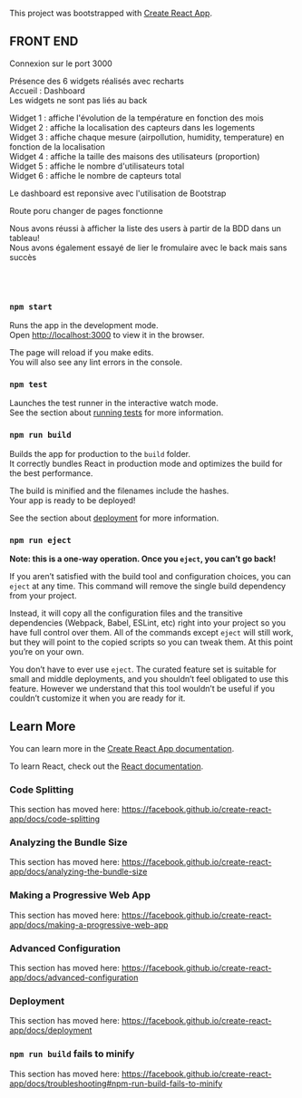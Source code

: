 


This project was bootstrapped with [Create React App](https://github.com/facebook/create-react-app).

## FRONT END

Connexion sur le port 3000

Présence des 6 widgets réalisés avec recharts <br />
Accueil : Dashboard <br />
Les widgets ne sont pas liés au back<br />

Widget 1 : affiche l'évolution de la température en fonction des mois <br />
Widget 2 : affiche la localisation des capteurs dans les logements <br />
Widget 3 : affiche chaque mesure (airpollution, humidity, temperature) en fonction de la localisation <br />
Widget 4 : affiche la taille des maisons des utilisateurs (proportion) <br />
Widget 5 : affiche le nombre d'utilisateurs total <br />
Widget 6 : affiche le nombre de capteurs total <br />

Le dashboard est reponsive avec l'utilisation de Bootstrap<br />

Route poru changer de pages fonctionne<br />

Nous avons réussi à afficher la liste des users à partir de la BDD dans un tableau!<br />
Nous avons également essayé de lier le fromulaire avec le back mais sans succès 


<br /><br />


### `npm start`

Runs the app in the development mode.<br />
Open [http://localhost:3000](http://localhost:3000) to view it in the browser.

The page will reload if you make edits.<br />
You will also see any lint errors in the console.

### `npm test`

Launches the test runner in the interactive watch mode.<br />
See the section about [running tests](https://facebook.github.io/create-react-app/docs/running-tests) for more information.

### `npm run build`

Builds the app for production to the `build` folder.<br />
It correctly bundles React in production mode and optimizes the build for the best performance.

The build is minified and the filenames include the hashes.<br />
Your app is ready to be deployed!

See the section about [deployment](https://facebook.github.io/create-react-app/docs/deployment) for more information.

### `npm run eject`

**Note: this is a one-way operation. Once you `eject`, you can’t go back!**

If you aren’t satisfied with the build tool and configuration choices, you can `eject` at any time. This command will remove the single build dependency from your project.

Instead, it will copy all the configuration files and the transitive dependencies (Webpack, Babel, ESLint, etc) right into your project so you have full control over them. All of the commands except `eject` will still work, but they will point to the copied scripts so you can tweak them. At this point you’re on your own.

You don’t have to ever use `eject`. The curated feature set is suitable for small and middle deployments, and you shouldn’t feel obligated to use this feature. However we understand that this tool wouldn’t be useful if you couldn’t customize it when you are ready for it.

## Learn More

You can learn more in the [Create React App documentation](https://facebook.github.io/create-react-app/docs/getting-started).

To learn React, check out the [React documentation](https://reactjs.org/).

### Code Splitting

This section has moved here: https://facebook.github.io/create-react-app/docs/code-splitting

### Analyzing the Bundle Size

This section has moved here: https://facebook.github.io/create-react-app/docs/analyzing-the-bundle-size

### Making a Progressive Web App

This section has moved here: https://facebook.github.io/create-react-app/docs/making-a-progressive-web-app

### Advanced Configuration

This section has moved here: https://facebook.github.io/create-react-app/docs/advanced-configuration

### Deployment

This section has moved here: https://facebook.github.io/create-react-app/docs/deployment

### `npm run build` fails to minify

This section has moved here: https://facebook.github.io/create-react-app/docs/troubleshooting#npm-run-build-fails-to-minify
